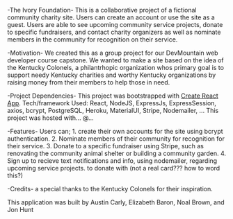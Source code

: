 -The Ivory Foundation-
    This is a collaborative project of a fictional community charity site. Users can create an account or use the site as a guest. Users are able to see upcoming community service projects, donate to specific fundraisers, and contact charity organizers as well as nominate members in the community for recognition on their service.

-Motivation-
    We created this as a group project for our DevMountain web developer course capstone. We wanted to make a site based on the idea of the Kentucky Colonels, a philantrhopic organization whos primary goal is to support needy Kentucky charities and worthy Kentucky organizations by raising money from their members to help those in need.

-Project Dependencies-
    This project was bootstrapped with [Create React App](https://github.com/facebook/create-react-app).
    Tech/framework Used: React, NodeJS, ExpressJs, ExpressSession, axios, bcrypt, PostgreSQL, Heroku, MaterialUI, Stripe, Nodemailer, ...
    This project was hosted with... @...

-Features-
    Users can;
        1. create their own accounts for the site using bcrypt authentication.
        2. Nominate members of their community for recognition for their service.
        3. Donate to a specific fundraiser using Stripe, such as renovating the community animal shelter or building a community garden.
        4. Sign up to recieve text notifications and info, using nodemailer, regarding upcoming service projects.
    to donate with (not a real card??? how to word this?)

-Credits-
a special thanks to the Kentucky Colonels for their inspiration.

This application was built by Austin Carly, Elizabeth Baron, Noal Brown, and Jon Hunt

